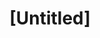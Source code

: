---
pid: MX211
title: "[Untitled]"
location_transcription: All in the African Community
zipcode: '19143'
outside_phl: 
neighborhood: University City
age: '55'
age_range: 50-59
instagram: 
image_file_name: MX_211.jpg
proposal_transcription: More positive statue in the Black communities.
topic: African Americans,Uplifting
topic_summary: 0, 0
type: Sculpture Statue
keywords_other: 
credit: DeLando Jones
image_labels: 
twitter: 
facebook: 
permalink: "/monuments/mx211/"
layout: item-page
---